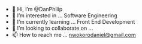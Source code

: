 - 👋 Hi, I’m @DanPhilip
- 👀 I’m interested in ... Software Engineering 
- 🌱 I’m currently learning ... Front End Development 
- 💞️ I’m looking to collaborate on ...
- 📫 How to reach me ... nwokorodaniel@gmail.com 

<!---
DanPhilip/DanPhilip is a ✨ special ✨ repository because its `README.md` (this file) appears on your GitHub profile.
You can click the Preview link to take a look at your changes.
--->
